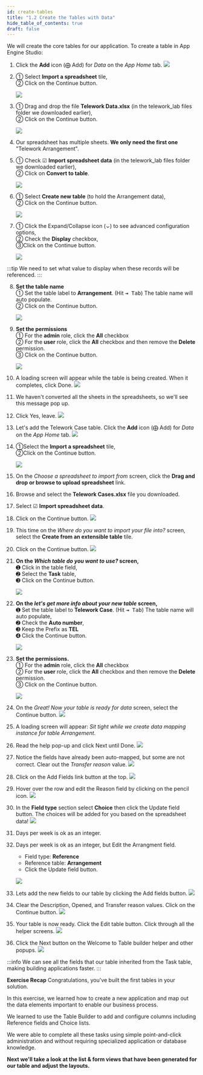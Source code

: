 ```yaml
---
id: create-tables
title: "1.2 Create the Tables with Data"
hide_table_of_contents: true
draft: false
---
```


We will create the core tables for our application. To create a table in App Engine Studio:

1. Click the  **Add**  icon (⨁ Add) for _Data_ on the _App Home_ tab.
![](images/data_add_icon.png)


2.  <span className="large-number">①</span> Select <strong>Import a spreadsheet</strong> tile, <br/>
    <span className="large-number">②</span> Click on the <span className="aes_button">Continue</span> button. 

    ![](images/AddData_ImportASpreadsheet.png)


3. <span className="large-number">①</span> Drag and drop the file <strong>Telework Data.xlsx</strong> (in the telework_lab files folder we downloaded earlier),<br/>
   <span className="large-number">②</span> Click on the <span className="aes_button">Continue</span> button.

    ![](images/AddData_ChooseASpreadsheet.png)


4. Our spreadsheet has multiple sheets. **We only need the first one** "Telework Arrangement".


5. <span className="large-number">①</span> Check ☑ <strong>Import spreadsheet data</strong> (in the telework_lab files folder we downloaded earlier),<br/>
   <span className="large-number">②</span> Click on <strong>Convert to table</strong>.

    ![](images/data_Convert_to_table.png)


6. <span className="large-number">①</span> Select <strong>Create new table</strong> (to hold the Arrangement data),<br/>
   <span className="large-number">②</span> Click on the <span className="aes_button">Continue</span> button.

    ![](images/AddData-CreateNewTable.png)


7. <span className="large-number">①</span> Click the Expand/Collapse icon (⌄) to see advanced configuration options,<br/>
   <span className="large-number">②</span> Check the <strong>Display</strong> checkbox,<br/>
   <span className="large-number">③</span>Click on the <span className="aes_button">Continue</span> button. 

    ![](images/data_Check_Display.png)


:::tip
We need to set what value to display when these records will be referenced.
:::


8. **Set the table name** <br/>
   <span className="large-number">①</span> Set the table label to <strong>Arrangement</strong>. (Hit <kbd>⇥ Tab</kbd>) The table name will auto populate.<br/>
   <span className="large-number">②</span> Click on the <span className="aes_button">Continue</span> button.

    ![](images/data_Set_the_table_label.png)


9. **Set the permissions**<br/>
    <span className="large-number">①</span> For the <strong>admin</strong> role, click the <strong>All</strong> checkbox <br/>
    <span className="large-number">②</span> For the <strong>user</strong> role, click the <strong>All</strong> checkbox and then remove the <strong>Delete</strong> permission.<br/>
    <span className="large-number">③</span> Click on the <span className="aes_button">Continue</span> button.<br/>

    ![](images/data_add_table_permissions.png)


10. A loading screen will appear while the table is being created. When it completes, click <span className="aes_button">Done</span>.
![](images/AddData-Arrangement-Done.png)


11. We haven't converted all the sheets in the spreadsheets, so we'll see this message pop up.


12. Click <span className="aes_button">Yes, leave</span>.
![](images/data_leave_without_converting_other_sheets.png)


13. Let's add the Telework Case table. Click the  **Add**  icon (⨁ Add) for _Data_ on the _App Home_ tab.
![](images/AddData-CreateCaseTable.png)



14. <span className="large-number">①</span>Select the **Import a spreadsheet** tile, <br/>
    <span className="large-number">②</span>Click on the <span className="aes_button">Continue</span> button.

    ![](images/AddData_ImportASpreadsheet.png)


15. On the _Choose a spreadsheet to import from_ screen, click the  **Drag and drop or browse to upload spreadsheet** link.


16. Browse and select the  **Telework Cases.xlsx**  file you downloaded.


17. Select ☑ **Import spreadsheet data**.


18. Click on the <span className="aes_button">Continue</span> button.
![](images/AddData-ChooseSpreadsheetCase.png)


19. This time on the _Where do you want to import your file into?_ screen, select the **Create from an extensible table** tile.


20. Click on the <span className="aes_button">Continue</span> button.
![](images/AddData-CreateFromExt.png)


21. **On the _Which table do you want to use?_ screen,**<br/>
    <span className="large-number">➊</span> Click in the table field,<br/>
    <span className="large-number">➋</span> Select the <strong>Task</strong> table, <br/>
    <span className="large-number">➌</span> Click on the <span className="aes_button">Continue</span> button.

    ![](images/AddData-WhichTable.png)


22. **On the _let's get more info about your new table_ screen,**
    <br/>
    <span className="large-number">➊</span> Set the table label to <strong>Telework Case</strong>.  (Hit <kbd>⇥ Tab</kbd>) The table name will auto populate, <br/>
    <span className="large-number">➋</span> Check the <strong>Auto number</strong>, <br/>
    <span className="large-number">➌</span> Keep the Prefix as <strong>TEL</strong> <br/>
    <span className="large-number">➍</span> Click the <span className="aes_button">Continue</span> button.

    ![](images/AddData-Case-Properties.png)


23. **Set the permissions.** <br/>
    <span className="large-number">①</span> For the <strong>admin</strong> role, click the <strong>All</strong> checkbox <br/> 
    <span className="large-number">②</span> For the <strong>user</strong> role, click the <strong>All</strong> checkbox and then remove the <strong>Delete</strong> permission. <br/>
    <span className="large-number">③</span> Click on the <span className="aes_button">Continue</span> button.

    ![](images/data_add_table_permissions.png)


24. On the _Great! Now your table is ready for data_ screen, select the <span className="aes_button">Continue</span> button.
![](images/AddData-TableReadyForData.png)


25. A loading screen will appear: _Sit tight while we create data mapping instance for table Arrangement_.


26. Read the help pop-up and click <span className="aes_button">Next</span> until <span className="aes_button">Done</span>.
![](images/AddData_MapTeleworkCase.png)


27. Notice the fields have already been auto-mapped, but some are not correct. Clear out the _Transfer reason_ value.
![](images/AddData_ClearTransferReason.png)


28. Click on the Add Fields link button at the top.
![](images/AddData_AddFields.png)


29. Hover over the row and edit the Reason field by clicking on the pencil icon.
![](images/AddData_EditReason.png)


30. In the **Field type** section select **Choice** then click the <span className="aes_button">Update field</span> button. The choices will be added for you based on the spreadsheet data!
![](images/AddData_UpdateReason.png)


31. Days per week is ok as an integer.


32. Days per week is ok as an integer, but Edit the Arrangment field.
    - Field type: **Reference**
    - Reference table: **Arrangement**
    - Click the <span className="aes_button">Update field</span> button.

    ![](images/AddData-EditArrangement.png)


33.   Lets add the new fields to our table by clicking the <span className="aes_button">Add fields</span> button. 
![](images/AddData-AddFieldsDone.png)


34. Clear the Description, Opened, and Transfer reason values. Click on the <span className="aes_button">Continue</span> button.
![](images/AddData_RemoveOpened.png)


35. Your table is now ready. Click the <span className="aes_button">Edit table</span> button. Click through all the helper screens.
![](images/AddData-TableisReady.png)


36. Click the <span className="aes_button">Next</span> button on the Welcome to Table builder helper and other popups.
![](images/AddData_Welcome.png)  


:::info
We can see all the fields that our table inherited from the Task table, making building applications faster.
:::


**Exercise Recap**
Congratulations, you've built the first tables in your solution.

In this exercise, we learned how to create a new application and map out the data elements important to enable our business process.

We learned to use the Table Builder to add and configure columns including Reference fields and Choice lists.

We were able to complete all these tasks using simple point-and-click administration and without requiring specialized application or database knowledge.

**Next we'll take a look at the list & form views that have been generated for our table and adjust the layouts.**